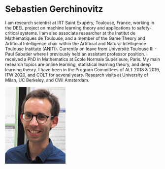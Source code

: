 # Sebastien Gerchinovitz

I am research scientist at IRT Saint Exupéry, Toulouse, France, working in the DEEL project on machine learning theory and applications to safety-critical systems. I am also associate researcher at the Institut de Mathématiques de Toulouse, and a member of the Game Theory and Artificial Intelligence chair within the Artificial and Natural Intelligence Toulouse Institute (ANITI). Currently on leave from Université Toulouse III - Paul Sabatier where I previously held an assistant professor position. I received a PhD in Mathematics at Ecole Normale Supérieure, Paris. My main research topics are online learning, statistical learning theory, and deep learning theory. I have been in the Program Committees of ALT 2018 & 2019, ITW 2020, and COLT for several years. Research visits at University of Milan, UC Berkeley, and CWI Amsterdam.  

![Photo](img/sgerchinovitz.jpg)

